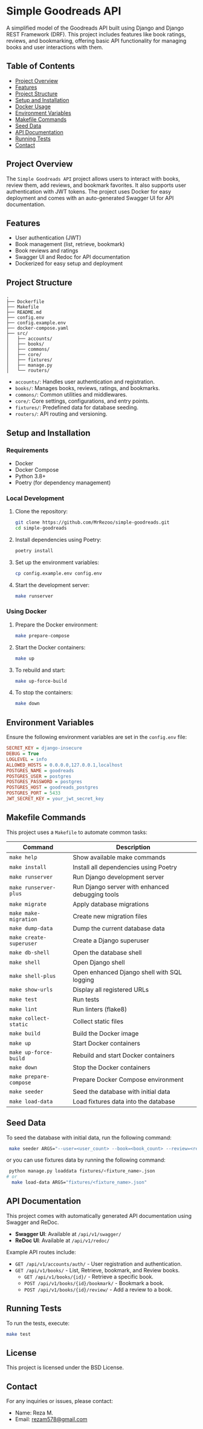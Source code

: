 # Simple Goodreads API

A simplified model of the Goodreads API built using Django and Django REST Framework (DRF). This project includes
features like book ratings, reviews, and bookmarking, offering basic API functionality for managing books and user
interactions with them.

## Table of Contents

- [Project Overview](#project-overview)
- [Features](#features)
- [Project Structure](#project-structure)
- [Setup and Installation](#setup-and-installation)
- [Docker Usage](#docker-usage)
- [Environment Variables](#environment-variables)
- [Makefile Commands](#makefile-commands)
- [Seed Data](#seed-data)
- [API Documentation](#api-documentation)
- [Running Tests](#running-tests)
- [Contact](#contact)

## Project Overview

The `Simple Goodreads API` project allows users to interact with books, review them, add reviews, and bookmark
favorites.
It also supports user authentication with JWT tokens. The project uses Docker for easy deployment and comes with an
auto-generated Swagger UI for API documentation.

## Features

- User authentication (JWT)
- Book management (list, retrieve, bookmark)
- Book reviews and ratings
- Swagger UI and Redoc for API documentation
- Dockerized for easy setup and deployment

## Project Structure

```
.
├── Dockerfile
├── Makefile
├── README.md
├── config.env
├── config.example.env
├── docker-compose.yaml
├── src/
│   ├── accounts/
│   ├── books/
│   ├── commons/
│   ├── core/
│   ├── fixtures/
│   ├── manage.py
│   └── routers/
```

- `accounts/`: Handles user authentication and registration.
- `books/`: Manages books, reviews, ratings, and bookmarks.
- `commons/`: Common utilities and middlewares.
- `core/`: Core settings, configurations, and entry points.
- `fixtures/`: Predefined data for database seeding.
- `routers/`: API routing and versioning.

## Setup and Installation

### Requirements

- Docker
- Docker Compose
- Python 3.8+
- Poetry (for dependency management)

### Local Development

1. Clone the repository:

   ```bash
   git clone https://github.com/MrRezoo/simple-goodreads.git
   cd simple-goodreads
   ```

2. Install dependencies using Poetry:

   ```bash
   poetry install
   ```

3. Set up the environment variables:

   ```bash
   cp config.example.env config.env
   ```

4. Start the development server:

   ```bash
   make runserver
   ```

### Using Docker

1. Prepare the Docker environment:

   ```bash
   make prepare-compose
   ```

2. Start the Docker containers:

   ```bash
   make up
   ```

3. To rebuild and start:

   ```bash
   make up-force-build
   ```

4. To stop the containers:

   ```bash
   make down
   ```

## Environment Variables

Ensure the following environment variables are set in the `config.env` file:

```ini
SECRET_KEY = django-insecure
DEBUG = True
LOGLEVEL = info
ALLOWED_HOSTS = 0.0.0.0,127.0.0.1,localhost
POSTGRES_NAME = goodreads
POSTGRES_USER = postgres
POSTGRES_PASSWORD = postgres
POSTGRES_HOST = goodreads_postgres
POSTGRES_PORT = 5433
JWT_SECRET_KEY = your_jwt_secret_key
```

## Makefile Commands

This project uses a `Makefile` to automate common tasks:

| Command                 | Description                                     |
|-------------------------|-------------------------------------------------|
| `make help`             | Show available make commands                    |
| `make install`          | Install all dependencies using Poetry           |
| `make runserver`        | Run Django development server                   |
| `make runserver-plus`   | Run Django server with enhanced debugging tools |
| `make migrate`          | Apply database migrations                       |
| `make make-migration`   | Create new migration files                      |
| `make dump-data`        | Dump the current database data                  |
| `make create-superuser` | Create a Django superuser                       |
| `make db-shell`         | Open the database shell                         |
| `make shell`            | Open Django shell                               |
| `make shell-plus`       | Open enhanced Django shell with SQL logging     |
| `make show-urls`        | Display all registered URLs                     |
| `make test`             | Run tests                                       |
| `make lint`             | Run linters (flake8)                            |
| `make collect-static`   | Collect static files                            |
| `make build`            | Build the Docker image                          |
| `make up`               | Start Docker containers                         |
| `make up-force-build`   | Rebuild and start Docker containers             |
| `make down`             | Stop the Docker containers                      |
| `make prepare-compose`  | Prepare Docker Compose environment              |
| `make seeder`           | Seed the database with initial data             |
| `make load-data`        | Load fixtures data into the database            |

## Seed Data

To seed the database with initial data, run the following command:

```bash
 make seeder ARGS="--user=<user_count> --book=<book_count> --review=<review_count> --bookmark=<bookmark_count>"
```

or you can use fixtures data by running the following command:

```bash
 python manage.py loaddata fixtures/<fixture_name>.json
# or
  make load-data ARGS="fixtures/<fixture_name>.json"
```

## API Documentation

This project comes with automatically generated API documentation using Swagger and ReDoc.

- **Swagger UI**: Available at `/api/v1/swagger/`
- **ReDoc UI**: Available at `/api/v1/redoc/`

Example API routes include:

- `GET /api/v1/accounts/auth/` - User registration and authentication.
- `GET /api/v1/books/` - List, Retrieve, bookmark, and Review books.
    - `GET /api/v1/books/{id}/` - Retrieve a specific book.
    - `POST /api/v1/books/{id}/bookmark/` - Bookmark a book.
    - `POST /api/v1/books/{id}/review/` - Add a review to a book.

## Running Tests

To run the tests, execute:

```bash
make test
```

## License

This project is licensed under the BSD License.

## Contact

For any inquiries or issues, please contact:

- Name: Reza M.
- Email: rezam578@gmail.com